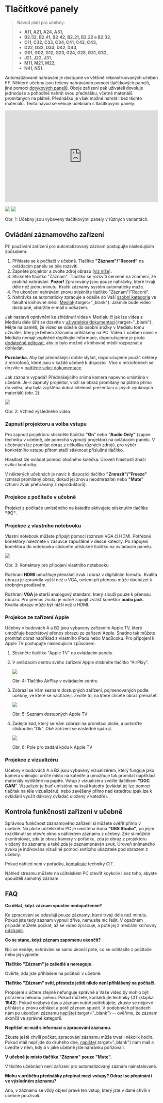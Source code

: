 Tlačítkové panely
=================

>
>Návod platí pro učebny:
>
> -   **A11, A21, A24, A31,**
> -   **B2.52, B2.41, B2.42, B2.21, B2.22 a B2.32**,
> -   **C11, C32, C33, C34, C41, C42, C43,**
> -   **D22, D32, D33, D42, D43,**
> -   **G01, G02, G12, G23, G24, G25, G31, G32,**
> -   **J21, J22, J31,**
> -   **M11, M21, M22,**
> -   **N41, N51.**


Automatizované nahrávání je dostupné ve většině rekonstruovaných učeben
FF. Některé učebny jsou řešeny nahráváním pomocí tlačítkových panelů,
jiné pomocí [dotykových panelů](/medialdocs/dotykove-panely). Oboje
zařízení pak uživateli dovoluje jednoduše a pohodlně nahrát svou
přednášku, včetně materiálů promítaných na plátně. Přednášku je však
možné nahrát i bez těchto materiálů. Tento návod se věnuje učebnám s
tlačítkovými panely.

<div style="position:relative;padding-bottom:56%;padding-top:20px;height:0;"><iframe src="https://medial.phil.muni.cz/player?autostart=n&videoId=27849503&captions=y&chapterId=0" frameborder="0" scrolling="no" style="position:absolute;top:0;left:0;width:100%;height:100%;" allowfullscreen></iframe></div>

![](tlacitkove-panely/tl_tmavy.jpg?height=201&width=320)
![](tlacitkove-panely/tl_svetly.jpg?height=178&width=320)
<figcaption>Obr. 1: Učebny jsou vybaveny tlačítkovými panely v různých variantách.</figcaption>

## Ovládání záznamového zařízení

Při používání zařízení pro automatizovaný záznam postupujte následujícím
způsobem:

1.  Přihlaste se k počítači v učebně. Tlačítko **"Záznam"/"Record"**
    na ovládacím panelu se bíle rozsvítí.
2.  Zapněte projektor a zvolte zdroj obrazu ([viz
    níže](/medialdocs/tlacitkove-panely#zapnuti-projektoru-a-volba-vstupu)).
3.  Stiskněte tlačítko "Záznam". Tlačítko se rozsvítí červeně na
    znamení, že probíhá nahrávání.
    **Pozor!** Zpracovány jsou pouze nahrávky, které trvají déle než
    jednu minutu. Kratší záznamy systém automaticky maže.
4.  Pro ukončení nahrávání znovu stiskněte tlačítko
    "Záznam"/"Record".
5.  Nahrávka se automaticky zpracuje a odešle do Vaší [osobní
    kategorie](/medialdocs/kdo-muaze-videt-muaj-obsah) ve fakultní
    knihovně médií [Medial](http://medial.phil.muni.cz){:target="_blank"}. Jakmile bude
    video dostupné, obdržíte e-mail s odkazem.

Jak nastavit oprávnění ke zhlédnutí videa v Medialu či jak lze videa z
Medialu dále šířit se dozvíte v [uživatelské
dokumentaci](/medialdocs/jak-muazu-sva-videa-sirit/){:target="_blank"}.
Mějte na paměti, že video se odešle do osobní složky v Medialu tomu
uživateli, který je během záznamu přihlášený na PC. Videa z učeben navíc
v Medialu nemají vyplněné doplňující informace, doporučujeme je proto
[dodatečně editovat](/medialdocs/jak-muazu-dodatecne-upravit-metadata),
aby je bylo možné v knihovně médií rozpoznat a dohledat.

**Poznámka.** Aby byl přednášející dobře slyšet, doporučujeme použít
některý z mikrofonů, které jsou v každé učebně k dispozici. Více o
mikrofonech se dozvíte v [patřičné sekci
dokumentace](/medialdocs/mikrofony).

Jak záznam vypadá? Přednášejícího snímá kamera napevno umístěná v
učebně. Je-li zapnutý projektor, vloží se obraz promítaný na plátno
přímo do videa, aby byla zajištěna dobrá čitelnost prezentací a jiných
výukových materiálů (obr. 2).

![](tlacitkove-panely/2-vzhled-2.0-GS.png)
<figcaption>Obr. 2: Vzhled výsledného videa</figcaption>


### Zapnutí projektoru a volba vstupu

Pro zapnutí projektoru stiskněte tlačítko **"On**" nebo **"Audio
Only"** (zapne techniku v učebně, ale ponechá vypnutý projektor) na
ovládacím panelu. V učebnách lze promítat obraz z několika různých
zdrojů, pro výběr konkrétního vstupu přitom stačí stisknout příslušné
tlačítko.

Hlasitost lze ovládat pomocí otočného kolečka. Úroveň hlasitosti značí
svítící kontrolky.

V některých učebnách je navíc k dispozici tlačítko
**"Zmrazit"/"Freeze"** (zmrazí promítaný obraz, dokud jej znovu
neodmrazíte) nebo **"Mute"** (ztlumí zvuk přehrávaný z reproduktorů).

### Projekce z počítače v učebně

Projekci z počítače umístěného na katedře aktivujete stisknutím tlačítka
**"PC"**.

### Projekce z vlastního notebooku

Vlastní notebook můžete připojit pomocí rozhraní VGA či HDMI. Potřebné
konektory naleznete v zásuvce zapuštěné v desce katedry. Po zapojení
konektoru do notebooku stiskněte příslušné tlačítko na ovládacím panelu.

![](tlacitkove-panely/3-konektory-2.0-GS.png)
<figcaption>Obr. 3: Konektory pro připojení vlastního notebooku</figcaption>


Rozhraní **HDMI** umožňuje přenášet zvuk i obraz v digitálním formátu.
Kvalita obrazu je zpravidla vyšší než u VGA, ovšem při přenosu může
docházet k drobným prodlevám.

Rozhraní **VGA** je starší analogový standard, který slouží pouze k
přenosu obrazu. Pro přenos zvuku je nutné zapojit zvlášť konektor
**audio jack**. Kvalita obrazu může být nižší než u HDMI.

### Projekce ze zařízení Apple

Učebny v budovách A a B2 jsou vybaveny zařízením Apple TV, které
umožňuje bezdrátový přenos obrazu ze zařízení Apple. Snadno tak můžete
promítat obraz například z vlastního iPadu nebo MacBooku. Pro připojení
k Apple TV postupujte následujícím způsobem:

1.  Stiskněte tlačítko "Apple TV" na ovládacím panelu.

2.  V ovládacím centru svého zařízení Apple stiskněte tlačítko
    "AirPlay".

    ![](tlacitkove-panely/4-ovl_centrum-2.0-GS.png)
    <figcaption>Obr. 4: Tlačítko AirPlay v ovládacím centru</figcaption>
    

3.  Zobrazí se Vám seznam dostupných zařízení, pojmenovaných podle
    učebny, ve které se nacházejí. Zvolte to, na které chcete obraz
    přenášet.

    ![](tlacitkove-panely/5-seznam_zarizeni-GS.png)
    <figcaption>Obr. 5: Seznam dostupných Apple TV</figcaption>
    

4.  Zadejte kód, který se Vám zobrazí na promítací ploše, a potvrďte
    stisknutím "Ok". Obě zařízení se následně spárují.

    ![](tlacitkove-panely/code-GS.png)
    <figcaption>Obr. 6: Pole pro zadání kódu k Apple TV</figcaption>

### Projekce z vizualizéru

Učebny v budovách A a B2 jsou vybaveny vizualizérem, který funguje jako
kamera snímající určité místo na katedře a umožňuje tak promítat
například materiály vytištěné na papíře. Vstup z vizualizéru zvolíte
tlačítkem **"DOC CAM**". Vizualizér je buď umístěný na kraji katedry
(ovládat jej lze pomocí tlačítek na těle vizualizéru), nebo zavěšený
přímo nad katedrou (pak lze k ovládání využít dálkový ovladač uložený v
katedře).


## Kontrola funkčnosti zařízení v učebně

Správnou funkčnost záznamového zařízení si můžete ověřit přímo v učebně.
Na ploše učitelského PC je umístěna ikona **"OBS Studio"**, po jejím
rozkliknutí se otevře okno s náhledem záznamu z učebny. Zde si můžete
zkontrolovat, zda je obraz kamery v pořádku, zda je obraz z projektoru
vložený do záznamu a také zda je zaznamenáván zvuk. Úroveň snímaného
zvuku je indikována vizuálně pomocí svítícího ukazatele pod obrazem z
učebny.

Pokud náhled není v pořádku, [kontaktuje](/medialdocs/kontakty) techniky
CIT.

Náhled streamu můžete na učitelském PC otevřít kdykoliv i bez toho,
abyste spouštěli samotný záznam.

## FAQ

**Co dělat, když záznam spustím nedopatřením?**

Ke zpracování se odesílají pouze záznamy, které trvají déle než minutu.
Pokud jste tedy záznam vypnuli dříve, nemusíte nic řešit. V opačném
případě můžete počkat, až se video zpracuje, a poté jej z mediální
knihovny [odstranit](/medialdocs/kde-najdu-vsechna-svoje-videa).


**Co se stane, když záznam zapomenu ukončit?**

Nic se neděje, nahrávání se samo ukončí poté, co se odhlásíte z počítače
nebo jej vypnete.


**Tlačítko "Záznam" je zašedlé a nereaguje.**

Ověřte, zda jste přihlášení na počítači v učebně.


**Tlačítko "Záznam" svítí, přestože ještě nikdo není přihlášený na
počítači.**

Propojení s účtem zřejmě nefunguje správně a Vaše video by mohlo být
přiřazeno někomu jinému. Pokud můžete, kontaktujte techniky CIT (klapka
**1542**). Pokud nezbývá čas a záznam nutně potřebujete, zkuste se
nejprve přihlásit a znovu odhlásit a poté záznam spustit. V podobných
případech nám po ukončení záznamu
[napište](https://it.muni.cz/phil/ke/kontakty#main){:target="_blank"} -- ověříme, že
záznam skončil ve správné kategorii.


**Nepřišel mi mail s informací o zpracování záznamu.**

Zkuste ještě chvíli počkat, zpracování záznamu může trvat i několik
hodin. Pokud mail nepřijde do druhého dne,
[napište](https://it.muni.cz/phil/ke/kontakty#main){:target="_blank"} nám mail a uveďte v
něm, kdy a v jaké učebně jste nahrávku pořizovali.


**V učebně je místo tlačítka "Záznam" pouze "Mute".**

V těchto učebnách není zařízení pro automatizovaný záznam
nainstalované.


**Mohu v průběhu přednášky přepínat mezi vstupy? Odrazí se přepínání i
ve výsledném záznamu?**

Ano, v záznamu se vždy objeví právě ten vstup, který jste v dané chvíli
v učebně používali.
